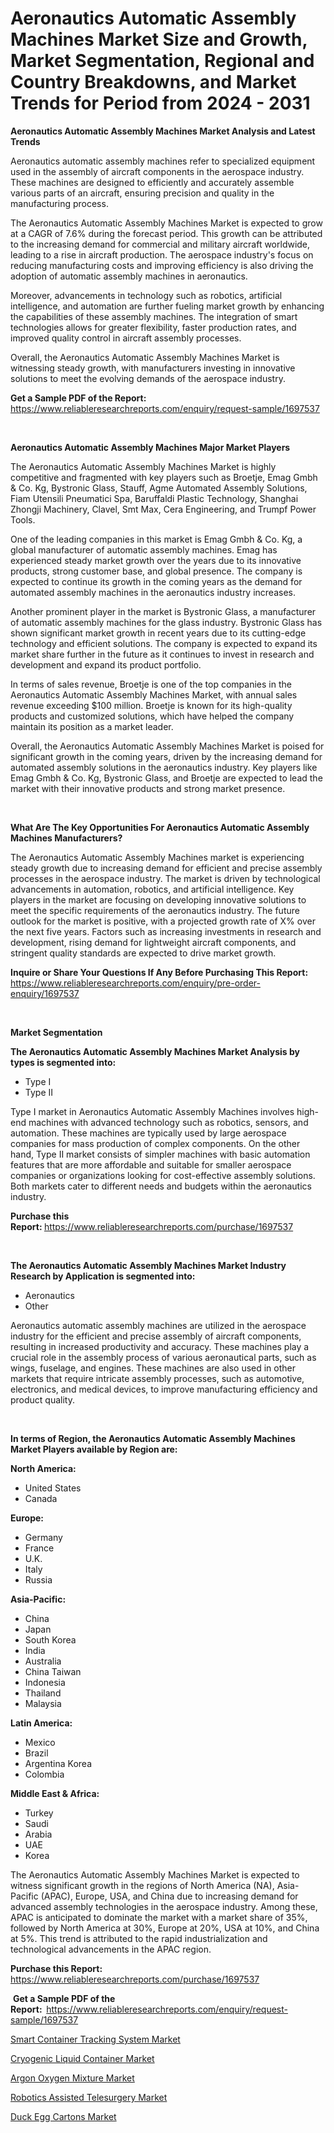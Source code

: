 <p><h1>Aeronautics Automatic Assembly Machines Market Size and Growth, Market Segmentation, Regional and Country Breakdowns, and Market Trends for Period from 2024 -  2031</h1></p><p><strong>Aeronautics Automatic Assembly Machines Market Analysis and Latest Trends</strong></p>
<p><p>Aeronautics automatic assembly machines refer to specialized equipment used in the assembly of aircraft components in the aerospace industry. These machines are designed to efficiently and accurately assemble various parts of an aircraft, ensuring precision and quality in the manufacturing process.</p><p>The Aeronautics Automatic Assembly Machines Market is expected to grow at a CAGR of 7.6% during the forecast period. This growth can be attributed to the increasing demand for commercial and military aircraft worldwide, leading to a rise in aircraft production. The aerospace industry's focus on reducing manufacturing costs and improving efficiency is also driving the adoption of automatic assembly machines in aeronautics. </p><p>Moreover, advancements in technology such as robotics, artificial intelligence, and automation are further fueling market growth by enhancing the capabilities of these assembly machines. The integration of smart technologies allows for greater flexibility, faster production rates, and improved quality control in aircraft assembly processes.</p><p>Overall, the Aeronautics Automatic Assembly Machines Market is witnessing steady growth, with manufacturers investing in innovative solutions to meet the evolving demands of the aerospace industry.</p></p>
<p><strong>Get a Sample PDF of the Report:&nbsp;</strong> <a href="https://www.reliableresearchreports.com/enquiry/request-sample/1697537">https://www.reliableresearchreports.com/enquiry/request-sample/1697537</a></p>
<p>&nbsp;</p>
<p><strong>Aeronautics Automatic Assembly Machines Major Market Players</strong></p>
<p><p>The Aeronautics Automatic Assembly Machines Market is highly competitive and fragmented with key players such as Broetje, Emag Gmbh & Co. Kg, Bystronic Glass, Stauff, Agme Automated Assembly Solutions, Fiam Utensili Pneumatici Spa, Baruffaldi Plastic Technology, Shanghai Zhongji Machinery, Clavel, Smt Max, Cera Engineering, and Trumpf Power Tools.</p><p>One of the leading companies in this market is Emag Gmbh & Co. Kg, a global manufacturer of automatic assembly machines. Emag has experienced steady market growth over the years due to its innovative products, strong customer base, and global presence. The company is expected to continue its growth in the coming years as the demand for automated assembly machines in the aeronautics industry increases.</p><p>Another prominent player in the market is Bystronic Glass, a manufacturer of automatic assembly machines for the glass industry. Bystronic Glass has shown significant market growth in recent years due to its cutting-edge technology and efficient solutions. The company is expected to expand its market share further in the future as it continues to invest in research and development and expand its product portfolio.</p><p>In terms of sales revenue, Broetje is one of the top companies in the Aeronautics Automatic Assembly Machines Market, with annual sales revenue exceeding $100 million. Broetje is known for its high-quality products and customized solutions, which have helped the company maintain its position as a market leader.</p><p>Overall, the Aeronautics Automatic Assembly Machines Market is poised for significant growth in the coming years, driven by the increasing demand for automated assembly solutions in the aeronautics industry. Key players like Emag Gmbh & Co. Kg, Bystronic Glass, and Broetje are expected to lead the market with their innovative products and strong market presence.</p></p>
<p>&nbsp;</p>
<p><strong>What Are The Key Opportunities For Aeronautics Automatic Assembly Machines Manufacturers?</strong></p>
<p><p>The Aeronautics Automatic Assembly Machines market is experiencing steady growth due to increasing demand for efficient and precise assembly processes in the aerospace industry. The market is driven by technological advancements in automation, robotics, and artificial intelligence. Key players in the market are focusing on developing innovative solutions to meet the specific requirements of the aeronautics industry. The future outlook for the market is positive, with a projected growth rate of X% over the next five years. Factors such as increasing investments in research and development, rising demand for lightweight aircraft components, and stringent quality standards are expected to drive market growth.</p></p>
<p><strong>Inquire or Share Your Questions If Any Before Purchasing This Report:</strong> <a href="https://www.reliableresearchreports.com/enquiry/pre-order-enquiry/1697537">https://www.reliableresearchreports.com/enquiry/pre-order-enquiry/1697537</a></p>
<p>&nbsp;</p>
<p><strong>Market Segmentation</strong></p>
<p><strong>The Aeronautics Automatic Assembly Machines Market Analysis by types is segmented into:</strong></p>
<p><ul><li>Type I</li><li>Type II</li></ul></p>
<p><p>Type I market in Aeronautics Automatic Assembly Machines involves high-end machines with advanced technology such as robotics, sensors, and automation. These machines are typically used by large aerospace companies for mass production of complex components. On the other hand, Type II market consists of simpler machines with basic automation features that are more affordable and suitable for smaller aerospace companies or organizations looking for cost-effective assembly solutions. Both markets cater to different needs and budgets within the aeronautics industry.</p></p>
<p><strong>Purchase this Report:&nbsp;</strong><a href="https://www.reliableresearchreports.com/purchase/1697537">https://www.reliableresearchreports.com/purchase/1697537</a></p>
<p>&nbsp;</p>
<p><strong>The Aeronautics Automatic Assembly Machines Market Industry Research by Application is segmented into:</strong></p>
<p><ul><li>Aeronautics</li><li>Other</li></ul></p>
<p><p>Aeronautics automatic assembly machines are utilized in the aerospace industry for the efficient and precise assembly of aircraft components, resulting in increased productivity and accuracy. These machines play a crucial role in the assembly process of various aeronautical parts, such as wings, fuselage, and engines. These machines are also used in other markets that require intricate assembly processes, such as automotive, electronics, and medical devices, to improve manufacturing efficiency and product quality.</p></p>
<p>&nbsp;</p>
<p><strong>In terms of Region, the Aeronautics Automatic Assembly Machines Market Players available by Region are:</strong></p>
<p>
    <p> <strong> North America: </strong>
        <ul>
            <li>United States</li>
            <li>Canada</li>
        </ul>
        </p> 
    <p> <strong> Europe: </strong>
        <ul>
            <li>Germany</li>
            <li>France</li>
            <li>U.K.</li>
            <li>Italy</li>
            <li>Russia</li>
        </ul>
        </p> 
    <p> <strong> Asia-Pacific: </strong>
        <ul>
            <li>China</li>
            <li>Japan</li>
            <li>South Korea</li>
            <li>India</li>
            <li>Australia</li>
            <li>China Taiwan</li>
            <li>Indonesia</li>
            <li>Thailand</li>
            <li>Malaysia</li>
        </ul>
        </p> 
    <p> <strong> Latin America: </strong>
        <ul>
            <li>Mexico</li>
            <li>Brazil</li>
            <li>Argentina Korea</li>
            <li>Colombia</li>
        </ul>
        </p> 
    <p> <strong> Middle East & Africa: </strong>
        <ul>
            <li>Turkey</li>
            <li>Saudi</li>
            <li>Arabia</li>
            <li>UAE</li>
            <li>Korea</li>
        </ul>
    </p>
    </p>
<p><p>The Aeronautics Automatic Assembly Machines Market is expected to witness significant growth in the regions of North America (NA), Asia-Pacific (APAC), Europe, USA, and China due to increasing demand for advanced assembly technologies in the aerospace industry. Among these, APAC is anticipated to dominate the market with a market share of 35%, followed by North America at 30%, Europe at 20%, USA at 10%, and China at 5%. This trend is attributed to the rapid industrialization and technological advancements in the APAC region.</p></p>
<p><strong>Purchase this Report: </strong><a href="https://www.reliableresearchreports.com/purchase/1697537">https://www.reliableresearchreports.com/purchase/1697537</a></p>
<p>&nbsp;<strong>Get a Sample PDF of the Report:&nbsp;&nbsp;</strong><a href="https://www.reliableresearchreports.com/enquiry/request-sample/1697537">https://www.reliableresearchreports.com/enquiry/request-sample/1697537</a></p>
<p><strong></strong></p>
<p><p><a href="https://medium.com/@christopherbennett19/smart-container-tracking-system-market-trends-forecast-and-competitive-analysis-to-2031-270a18ad78f0">Smart Container Tracking System Market</a></p><p><a href="https://issuu.com/reportprime-2/docs/cryogenic-liquid-container-market-size-2030.pptx">Cryogenic Liquid Container Market</a></p><p><a href="https://issuu.com/reportprime-2/docs/argon-oxygen-mixture-market-size-2030.pptx">Argon Oxygen Mixture Market</a></p><p><a href="https://medium.com/@christopherbennett19/robotics-assisted-telesurgery-market-exploring-market-share-market-trends-and-future-growth-ceca69fe72ad">Robotics Assisted Telesurgery Market</a></p><p><a href="https://github.com/AKSHATREPORTPRIME/Market-Research-Report-List-3/blob/main/duck-egg-cartons-market.md">Duck Egg Cartons Market</a></p></p>